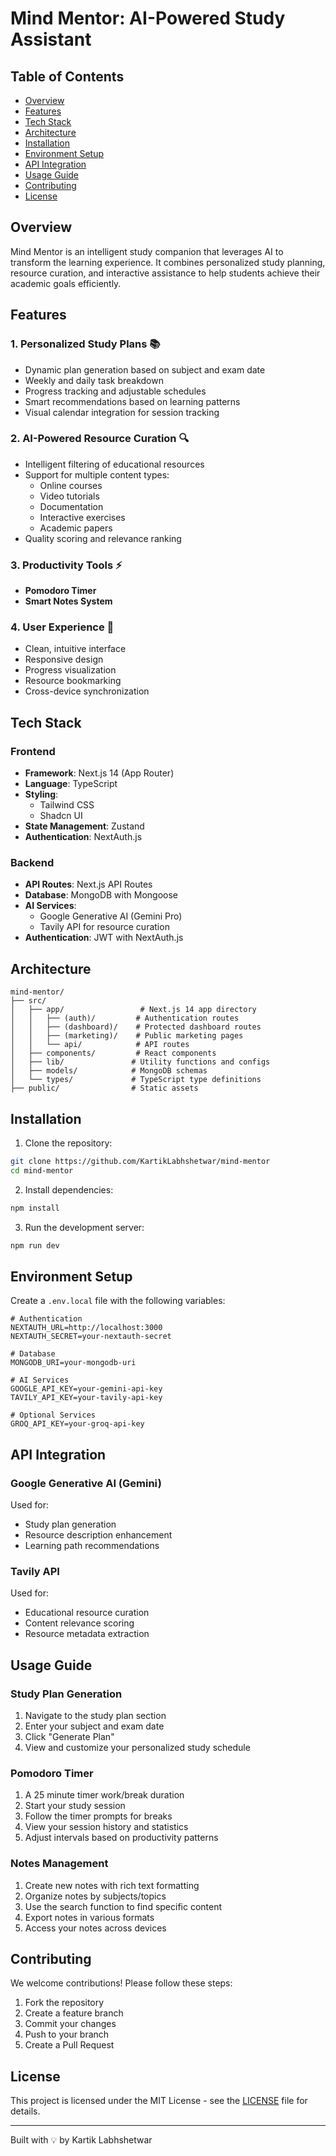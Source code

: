 # Mind Mentor: AI-Powered Study Assistant 

## Table of Contents
- [Overview](#overview)
- [Features](#features)
- [Tech Stack](#tech-stack)
- [Architecture](#architecture)
- [Installation](#installation)
- [Environment Setup](#environment-setup)
- [API Integration](#api-integration)
- [Usage Guide](#usage-guide)
- [Contributing](#contributing)
- [License](#license)

## Overview

Mind Mentor is an intelligent study companion that leverages AI to transform the learning experience. It combines personalized study planning, resource curation, and interactive assistance to help students achieve their academic goals efficiently.

## Features

### 1. Personalized Study Plans 📚
- Dynamic plan generation based on subject and exam date
- Weekly and daily task breakdown
- Progress tracking and adjustable schedules
- Smart recommendations based on learning patterns
- Visual calendar integration for session tracking

### 2. AI-Powered Resource Curation 🔍
- Intelligent filtering of educational resources
- Support for multiple content types:
  - Online courses
  - Video tutorials
  - Documentation
  - Interactive exercises
  - Academic papers
- Quality scoring and relevance ranking

### 3. Productivity Tools ⚡
- **Pomodoro Timer**
- **Smart Notes System**

### 4. User Experience 🎯
- Clean, intuitive interface
- Responsive design
- Progress visualization
- Resource bookmarking
- Cross-device synchronization

## Tech Stack

### Frontend
- **Framework**: Next.js 14 (App Router)
- **Language**: TypeScript
- **Styling**: 
  - Tailwind CSS
  - Shadcn UI
- **State Management**: Zustand
- **Authentication**: NextAuth.js

### Backend
- **API Routes**: Next.js API Routes
- **Database**: MongoDB with Mongoose
- **AI Services**:
  - Google Generative AI (Gemini Pro)
  - Tavily API for resource curation
- **Authentication**: JWT with NextAuth.js


## Architecture

```
mind-mentor/
├── src/
│   ├── app/                 # Next.js 14 app directory
│   │   ├── (auth)/         # Authentication routes
│   │   ├── (dashboard)/    # Protected dashboard routes
│   │   ├── (marketing)/    # Public marketing pages
│   │   └── api/            # API routes
│   ├── components/         # React components
│   ├── lib/               # Utility functions and configs
│   ├── models/            # MongoDB schemas
│   └── types/             # TypeScript type definitions
├── public/                # Static assets

```

## Installation

1. Clone the repository:
```bash
git clone https://github.com/KartikLabhshetwar/mind-mentor
cd mind-mentor
```

2. Install dependencies:
```bash
npm install
```

3. Run the development server:
```bash
npm run dev
```

## Environment Setup

Create a `.env.local` file with the following variables:

```env
# Authentication
NEXTAUTH_URL=http://localhost:3000
NEXTAUTH_SECRET=your-nextauth-secret

# Database
MONGODB_URI=your-mongodb-uri

# AI Services
GOOGLE_API_KEY=your-gemini-api-key
TAVILY_API_KEY=your-tavily-api-key

# Optional Services
GROQ_API_KEY=your-groq-api-key
```

## API Integration

### Google Generative AI (Gemini)
Used for:
- Study plan generation
- Resource description enhancement
- Learning path recommendations

### Tavily API
Used for:
- Educational resource curation
- Content relevance scoring
- Resource metadata extraction

## Usage Guide

### Study Plan Generation
1. Navigate to the study plan section
2. Enter your subject and exam date
3. Click "Generate Plan"
4. View and customize your personalized study schedule

### Pomodoro Timer
1. A 25 minute timer work/break duration
2. Start your study session
3. Follow the timer prompts for breaks
4. View your session history and statistics
5. Adjust intervals based on productivity patterns

### Notes Management
1. Create new notes with rich text formatting
2. Organize notes by subjects/topics
3. Use the search function to find specific content
4. Export notes in various formats
5. Access your notes across devices

## Contributing

We welcome contributions! Please follow these steps:

1. Fork the repository
2. Create a feature branch
3. Commit your changes
4. Push to your branch
5. Create a Pull Request

## License

This project is licensed under the MIT License - see the [LICENSE](LICENSE) file for details.

---

Built with 💡 by Kartik Labhshetwar
